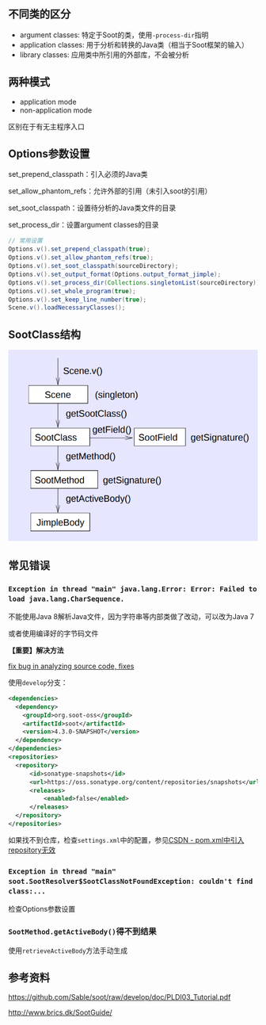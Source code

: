  

## 不同类的区分

- argument classes: 特定于Soot的类，使用`-process-dir`指明
- application classes: 用于分析和转换的Java类（相当于Soot框架的输入）
- library classes: 应用类中所引用的外部库，不会被分析

## 两种模式

- application mode
- non-application mode

区别在于有无主程序入口

## Options参数设置

set_prepend_classpath：引入必须的Java类

set_allow_phantom_refs：允许外部的引用（未引入soot的引用）

set_soot_classpath：设置待分析的Java类文件的目录

set_process_dir：设置argument classes的目录

```java
// 常用设置
Options.v().set_prepend_classpath(true);
Options.v().set_allow_phantom_refs(true);
Options.v().set_soot_classpath(sourceDirectory);
Options.v().set_output_format(Options.output_format_jimple);
Options.v().set_process_dir(Collections.singletonList(sourceDirectory));
Options.v().set_whole_program(true);
Options.v().set_keep_line_number(true);
Scene.v().loadNecessaryClasses();
```

## SootClass结构

![](./img/sootClass.png)

## 常见错误

### `Exception in thread "main" java.lang.Error: Error: Failed to load java.lang.CharSequence.`

不能使用Java 8解析Java文件，因为字符串等内部类做了改动，可以改为Java 7

或者使用编译好的字节码文件

**【重要】解决方法**

[fix bug in analyzing source code, fixes](https://github.com/soot-oss/soot/pull/1384)

使用`develop`分支：

```xml
<dependencies>
  <dependency>
    <groupId>org.soot-oss</groupId>
    <artifactId>soot</artifactId>
    <version>4.3.0-SNAPSHOT</version>
  </dependency>
</dependencies>
<repositories>
  <repository>
      <id>sonatype-snapshots</id>
      <url>https://oss.sonatype.org/content/repositories/snapshots</url>
      <releases>
          <enabled>false</enabled>
      </releases>
  </repository>
</repositories>	
```

如果找不到仓库，检查`settings.xml`中的配置，参见[CSDN - pom.xml中引入repository无效](https://blog.csdn.net/qq_32094503/article/details/100557689)


### `Exception in thread "main" soot.SootResolver$SootClassNotFoundException: couldn't find class:...`

检查Options参数设置

### `SootMethod.getActiveBody()`得不到结果

使用`retrieveActiveBody`方法手动生成

## 参考资料

https://github.com/Sable/soot/raw/develop/doc/PLDI03_Tutorial.pdf

http://www.brics.dk/SootGuide/

